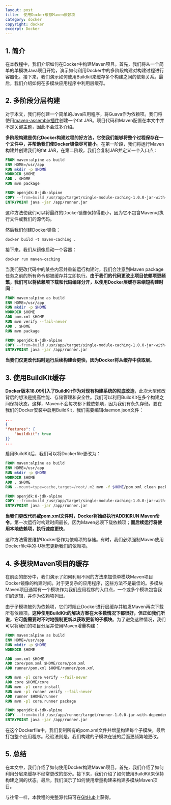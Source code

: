 ```yaml
---
layout: post
title:  使用Docker缓存Maven依赖项
category: docker
copyright: docker
excerpt: Docker
---
```


## 1. 简介

在本教程中，我们介绍如何在Docker中构建Maven项目。首先，我们将从一个简单的单模块Java项目开始，演示如何利用Docker中的多阶段构建对构建过程进行容器化。接下来，我们演示如何使用Buildkit来缓存多个构建之间的依赖关系。最后，我们介绍如何在多模块应用程序中利用层缓存。

## 2. 多阶段分层构建

对于本文，我们将创建一个简单的Java应用程序，将Guava作为依赖项。我们将使用[maven-assembly插件]()创建一个fat JAR。项目代码和Maven配置在本文中并不是关键主题，因此不会过多介绍。

**多阶段构建是优化Docker构建过程的好方法，它使我们能够将整个过程保存在一个文件中，并帮助我们使Docker镜像尽可能小**。在第一阶段，我们将运行Maven构建并创建我们的fat JAR，在第二阶段，我们会复制JAR并定义一个入口点：

```dockerfile
FROM maven:alpine as build
ENV HOME=/usr/app
RUN mkdir -p $HOME
WORKDIR $HOME
ADD . $HOME
RUN mvn package

FROM openjdk:8-jdk-alpine 
COPY --from=build /usr/app/target/single-module-caching-1.0.0-jar-with-dependencies.jar /app/runner.jar
ENTRYPOINT java -jar /app/runner.jar
```

这种方法使我们可以将最终的Docker镜像保持得更小，因为它不包含Maven可执行文件或我们的源代码。

然后我们创建Docker镜像：

```shell
docker build -t maven-caching .
```

接下来，我们从镜像启动一个容器：

```shell
docker run maven-caching
```

当我们更改代码中的某些内容并重新运行构建时，我们会注意到Maven package任务之前的所有命令都被缓存并立即执行。**由于我们的代码更改比项目依赖项更频繁，我们可以将依赖项下载和代码编译分开，以使用Docker层缓存来缩短构建时间**：

```dockerfile
FROM maven:alpine as build
ENV HOME=/usr/app
RUN mkdir -p $HOME
WORKDIR $HOME
ADD pom.xml $HOME
RUN mvn verify --fail-never
ADD . $HOME
RUN mvn package

FROM openjdk:8-jdk-alpine 
COPY --from=build /usr/app/target/single-module-caching-1.0.0-jar-with-dependencies.jar /app/runner.jar
ENTRYPOINT java -jar /app/runner.jar
```

**当我们仅更改代码时运行后续构建会更快，因为Docker将从缓存中获取层**。

## 3. 使用BuildKit缓存

**Docker版本18.09引入了BuildKit作为对现有构建系统的彻底改造**，此次大型修改背后的想法是提高性能、存储管理和安全性。我们可以利用BuildKit在多个构建之间保持状态，这样，Maven不会每次都下载依赖项，因为我们有永久存储。要在我们的Docker安装中启用BuildKit，我们需要编辑daemon.json文件：

```json
...
{
"features": {
    "buildkit": true
}}
...
```

启用BuildKit后，我们可以将Dockerfile更改为：

```dockerfile
FROM maven:alpine as build
ENV HOME=/usr/app
RUN mkdir -p $HOME
WORKDIR $HOME
ADD . $HOME
RUN --mount=type=cache,target=/root/.m2 mvn -f $HOME/pom.xml clean package

FROM openjdk:8-jdk-alpine
COPY --from=build /usr/app/target/single-module-caching-1.0.0-jar-with-dependencies.jar /app/runner.jar
ENTRYPOINT java -jar /app/runner.jar
```

**当我们更改代码或pom.xml文件时，Docker将始终执行ADD和RUN Maven命令**。第一次运行时构建时间最长，因为Maven必须下载依赖项；**而后续运行将使用本地依赖项，执行速度更快**。

这种方法需要维护Docker卷作为依赖项的存储。有时，我们必须强制Maven使用Dockerfile中的-U标志更新我们的依赖项。

## 4. 多模块Maven项目的缓存

在前面的部分中，我们演示了如何利用不同的方法来加快单模块Maven项目Docker镜像的构建时间。对于更复杂的应用程序，这些方法不是最佳的。多模块Maven项目通常有一个模块作为我们应用程序的入口点，一个或多个模块包含我们的逻辑，并作为依赖项列出。

由于子模块被列为依赖项，它们将阻止Docker进行层缓存并触发Maven再次下载所有依赖项。**这种使用BuildKit的解决方案在大多数情况下都很好，但正如我们所说，它可能需要时不时地强制更新以获取更新的子模块**。为了避免这种情况，我们可以将我们的项目分层并使用Maven增量构建：

```dockerfile
FROM maven:alpine as build
ENV HOME=/usr/app
RUN mkdir -p $HOME
WORKDIR $HOME

ADD pom.xml $HOME
ADD core/pom.xml $HOME/core/pom.xml
ADD runner/pom.xml $HOME/runner/pom.xml

RUN mvn -pl core verify --fail-never
ADD core $HOME/core
RUN mvn -pl core install
RUN mvn -pl runner verify --fail-never
ADD runner $HOME/runner
RUN mvn -pl core,runner package

FROM openjdk:8-jdk-alpine
COPY --from=build /usr/app/runner/target/runner-1.0.0-jar-with-dependencies.jar /app/runner.jar
ENTRYPOINT java -jar /app/runner.jar
```

在这个Dockerfile中，我们复制所有的pom.xml文件并增量构建每个子模块，最后打包整个应用程序。经验法则是，我们构建的子模块在链的后面更频繁地更改。

## 5. 总结

在本文中，我们介绍了如何使用Docker构建Maven项目。首先，我们介绍了如何利用分层来缓存不经常更改的部分。接下来，我们介绍了如何使用BuildKit来保持构建之间的状态。最后，我们演示了如何使用增量构建来构建多模块Maven项目。

与往常一样，本教程的完整源代码可在[GitHub](https://github.com/tuyucheng7/taketoday-tutorial4j/tree/master/docker-modules)上获得。